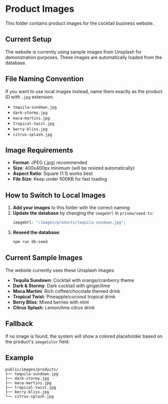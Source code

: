 # Product Images

This folder contains product images for the cocktail business website.

## Current Setup

The website is currently using sample images from Unsplash for demonstration purposes. These images are automatically loaded from the database.

## File Naming Convention

If you want to use local images instead, name them exactly as the product ID with `.jpg` extension:

- `tequila-sundown.jpg`
- `dark-stormy.jpg`
- `maca-martini.jpg`
- `tropical-twist.jpg`
- `berry-bliss.jpg`
- `citrus-splash.jpg`

## Image Requirements

- **Format**: JPEG (.jpg) recommended
- **Size**: 400x400px minimum (will be resized automatically)
- **Aspect Ratio**: Square (1:1) works best
- **File Size**: Keep under 500KB for fast loading

## How to Switch to Local Images

1. **Add your images** to this folder with the correct naming
2. **Update the database** by changing the `imageUrl` in `prisma/seed.ts`:
   ```typescript
   imageUrl: "/images/products/tequila-sundown.jpg";
   ```
3. **Reseed the database**:
   ```bash
   npm run db:seed
   ```

## Current Sample Images

The website currently uses these Unsplash images:

- **Tequila Sundown**: Cocktail with orange/cranberry theme
- **Dark & Stormy**: Dark cocktail with ginger/lime
- **Maca Martini**: Rich coffee/chocolate themed drink
- **Tropical Twist**: Pineapple/coconut tropical drink
- **Berry Bliss**: Mixed berries with mint
- **Citrus Splash**: Lemon/lime citrus drink

## Fallback

If no image is found, the system will show a colored placeholder based on the product's `imageColor` field.

## Example

```
public/images/products/
├── tequila-sundown.jpg
├── dark-stormy.jpg
├── maca-martini.jpg
├── tropical-twist.jpg
├── berry-bliss.jpg
└── citrus-splash.jpg
```
